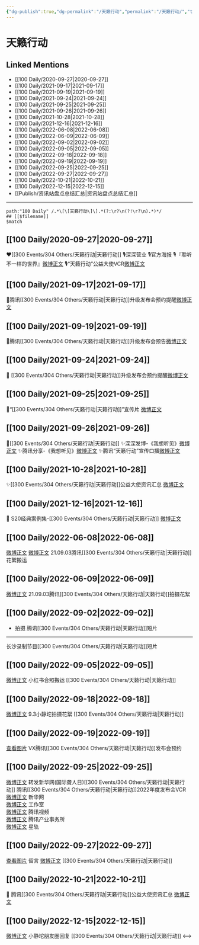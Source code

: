 ```yaml
---
{"dg-publish":true,"dg-permalink":"/天籁行动","permalink":"/天籁行动/","title":"天籁行动","tags":[null],"created":"2022-11-14T16:35:10.000+08:00","updated":"2023-04-10T17:02:43.575+08:00"}
---
```


# 天籁行动

## Linked Mentions
- [[100 Daily/2020-09-27\|2020-09-27]]
- [[100 Daily/2021-09-17\|2021-09-17]]
- [[100 Daily/2021-09-19\|2021-09-19]]
- [[100 Daily/2021-09-24\|2021-09-24]]
- [[100 Daily/2021-09-25\|2021-09-25]]
- [[100 Daily/2021-09-26\|2021-09-26]]
- [[100 Daily/2021-10-28\|2021-10-28]]
- [[100 Daily/2021-12-16\|2021-12-16]]
- [[100 Daily/2022-06-08\|2022-06-08]]
- [[100 Daily/2022-06-09\|2022-06-09]]
- [[100 Daily/2022-09-02\|2022-09-02]]
- [[100 Daily/2022-09-05\|2022-09-05]]
- [[100 Daily/2022-09-18\|2022-09-18]]
- [[100 Daily/2022-09-19\|2022-09-19]]
- [[100 Daily/2022-09-25\|2022-09-25]]
- [[100 Daily/2022-09-27\|2022-09-27]]
- [[100 Daily/2022-10-21\|2022-10-21]]
- [[100 Daily/2022-12-15\|2022-12-15]]
- [[Publish/资讯站盘点总结汇总\|资讯站盘点总结汇总]]


---

```expander
path:"100 Daily" /.*\[\[天籁行动\]\].*(?:\r?\n(?!\r?\n).*)*/
## [[$filename]]
$match
```
## [[100 Daily/2020-09-27\|2020-09-27]]
❤️[[300 Events/304 Others/天籁行动\|天籁行动]]
🎙️深深营业[](https://m.weibo.cn/1736988591/4553829963802290)
🎙️官方海报[](https://m.weibo.cn/6466290670/4553711966488768)
🎙️『聆听不一样的世界』[微博正文](https://m.weibo.cn/6466290670/4553782124088374)
🎙️“天籁行动”公益大使VCR[微博正文](https://m.weibo.cn/6466290670/4553786292444200)
## [[100 Daily/2021-09-17\|2021-09-17]]
🌟腾讯[[300 Events/304 Others/天籁行动\|天籁行动]]升级发布会预约提醒[微博正文](https://m.weibo.cn/6466290670/4682523453424202)

## [[100 Daily/2021-09-19\|2021-09-19]]
💫腾讯[[300 Events/304 Others/天籁行动\|天籁行动]]升级发布会预告[微博正文](https://m.weibo.cn/6466290670/4683146178333713)
## [[100 Daily/2021-09-24\|2021-09-24]]
🌟 [[300 Events/304 Others/天籁行动\|天籁行动]]升级发布会预约提醒[微博正文](https://m.weibo.cn/6466290670/4684964014852800)
## [[100 Daily/2021-09-25\|2021-09-25]]
🌟“[[300 Events/304 Others/天籁行动\|天籁行动]]”宣传片 [微博正文](https://m.weibo.cn/6466290670/4685265572989924)
## [[100 Daily/2021-09-26\|2021-09-26]]
🌟[[300 Events/304 Others/天籁行动\|天籁行动]]
✨深深发博-《我想听见》[微博正文](https://m.weibo.cn/6466290670/4685668111877084)
✨腾讯分享-《我想听见》[微博正文](https://m.weibo.cn/6466290670/4685641692742607)
✨腾讯“天籁行动”宣传口播[微博正文](https://m.weibo.cn/6466290670/4685713478256781)
## [[100 Daily/2021-10-28\|2021-10-28]]
✨[[300 Events/304 Others/天籁行动\|天籁行动]]公益大使资讯汇总 [微博正文](https://m.weibo.cn/6466290670/4697273340789305)

## [[100 Daily/2021-12-16\|2021-12-16]]
💫 S20经典案例集-[[300 Events/304 Others/天籁行动\|天籁行动]] [微博正文](https://m.weibo.cn/6466290670/4715055684256337)
## [[100 Daily/2022-06-08\|2022-06-08]]
[微博正文](https://m.weibo.cn/6083110602/4778167120432429) [微博正文](https://m.weibo.cn/7495641082/4778171382107045) 21.09.03腾讯[[300 Events/304 Others/天籁行动\|天籁行动]]花絮搬运

## [[100 Daily/2022-06-09\|2022-06-09]]
[微博正文](https://m.weibo.cn/6291511311/4778402281949890) 21.09.03腾讯[[300 Events/304 Others/天籁行动\|天籁行动]]拍摄花絮
## [[100 Daily/2022-09-02\|2022-09-02]]
  - 拍摄 腾讯[[300 Events/304 Others/天籁行动\|天籁行动]]短片
---
长沙录制节目[[300 Events/304 Others/天籁行动\|天籁行动]]短片
## [[100 Daily/2022-09-05\|2022-09-05]]
[微博正文](https://m.weibo.cn/7495641082/4810128383804211) 小红书合照搬运 [[300 Events/304 Others/天籁行动\|天籁行动]]

## [[100 Daily/2022-09-18\|2022-09-18]]
[微博正文](https://weibo.com/detail/4815008330421067) 9.3小静坨拍摄花絮 [[300 Events/304 Others/天籁行动\|天籁行动]]
## [[100 Daily/2022-09-19\|2022-09-19]]
[查看图片](https://wx1.sinaimg.cn/large/0088n2Pggy1h6cc2xsl1lj30u01c4k1d.jpg) VX腾讯[[300 Events/304 Others/天籁行动\|天籁行动]]发布会预约
## [[100 Daily/2022-09-25\|2022-09-25]]
[微博正文](http://weibo.com/1736988591/M7pk0uz5o) 转发新华网(国际聋人日)[[300 Events/304 Others/天籁行动\|天籁行动]]
腾讯[[300 Events/304 Others/天籁行动\|天籁行动]]2022年度发布会VCR  
[微博正文](http://weibo.com/2810373291/M7p2S8GlF) 新华网  
[微博正文](http://weibo.com/7478855230/M7pobkC1J) 工作室  
[微博正文](https://m.weibo.cn/2591595652/4817656392191423) 腾讯视频  
[微博正文](https://m.weibo.cn/7324760714/4817723110459277) 腾讯产业事务所  
[微博正文](http://weibo.com/6466290670/M7oixCEaA) 星轨
## [[100 Daily/2022-09-27\|2022-09-27]]
[查看图片](https://wx2.sinaimg.cn/large/0088n2Pggy1h6lkmaal7dj30u01ncgnh.jpg) 留言 [微博正文](http://weibo.com/1736988591/M7pk0uz5o) [[300 Events/304 Others/天籁行动\|天籁行动]]
## [[100 Daily/2022-10-21\|2022-10-21]]
💫 腾讯[[300 Events/304 Others/天籁行动\|天籁行动]]公益大使资讯汇总 [微博正文](https://m.weibo.cn/6466290670/4827067046957634)
## [[100 Daily/2022-12-15\|2022-12-15]]
[微博正文](https://m.weibo.cn/7633856974/4847057431429976) 小静坨朋友圈回复 [[300 Events/304 Others/天籁行动\|天籁行动]]
<-->
